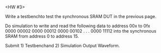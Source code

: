 <HW #3>

Write a testbenchto test the synchronous SRAM DUT in the previous page.

Do simulation to write and read the following data to address 00x to 0fx
    0000 00002
    0000 00012
    0000 00102
    .
    .
    .
    0000 11112
into the synchronous SRAM from address 0 to address 15. 

Submit 1) Testbenchand 
       2) Simulation Output Waveform.
